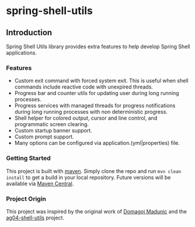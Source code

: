 # spring-shell-utils

## Introduction
Spring Shell Utils library provides extra features to help develop Spring Shell applications.

### Features
- Custom exit command with forced system exit. This is useful when shell commands include reactive code with unexpired threads.
- Progress bar and counter utils for updating user during long running processes.
- Progress services with managed threads for progress notifications during long running processes with non deterministic progress.
- Shell helper for colored output, cursor and line control, and programmatic screen clearing.
- Custom startup banner support.
- Custom prompt support.
- Many options can be configured via application.(yml|properties) file.

### Getting Started
This project is built with [maven](https://maven.apache.org/). Simply clone the repo and run `mvn clean install` to get a build in your local repository. Future versions will be available via [Maven Central](https://search.maven.org/).

### Project Origin
This project was inspired by the original work of [Domagoj Madunic](https://github.com/dmadunic) and the [ag04-shell-utils](https://github.com/ag04/ag04-shell-utils) project.